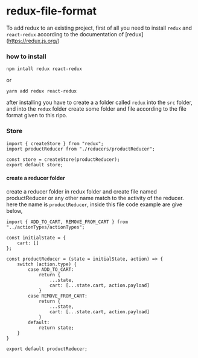 # redux-file-format

To add redux to an existing project, first of all you need to install `redux` and `react-redux` according to the documentation of [redux] (https://redux.js.org/)

### how to install
```
npm intall redux react-redux
```
or 
```
yarn add redux react-redux
```
after installing you have to create a a folder called `redux` into the `src` folder, and into the `redux` folder create some folder and file according to the file format given to this ripo.

### Store
```
import { createStore } from "redux";
import productReducer from "./reducers/productReducer";

const store = createStore(productReducer);
export default store;
```

#### create a reducer folder
create a reducer folder in redux folder and create file named productReducer or any other name match to the activity of the reducer. here the name is `productReducer`, inside this file code example are give below,
```
import { ADD_TO_CART, REMOVE_FROM_CART } from "../actionTypes/actionTypes";

const initialState = {
    cart: []
};

const productReducer = (state = initialState, action) => {
    switch (action.type) {
        case ADD_TO_CART:
            return {
                ...state,
                cart: [...state.cart, action.payload]
            }
        case REMOVE_FROM_CART:
            return {
                ...state,
                cart: [...state.cart, action.payload]
            }
        default:
            return state;
    }
}

export default productReducer;
```
